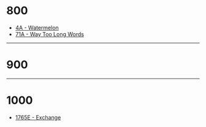 # 800

+ [4A - Watermelon](https://codeforces.com/problemset/submission/4/183416332)
+ [71A - Way Too Long Words](https://codeforces.com/problemset/submission/71/183416838)

***

# 900

***

# 1000

+ [1765E - Exchange](https://codeforces.com/problemset/submission/1765/183552545)